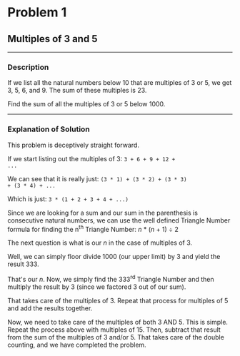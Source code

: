 # Problem 1
## Multiples of 3 and 5

---

### Description

If we list all the natural numbers below 10 that are multiples of 3 or 5, we get
3, 5, 6, and 9. The sum of these multiples is 23.

Find the sum of all the multiples of 3 or 5 below 1000.

---

### Explanation of Solution

This problem is deceptively straight forward.

If we start listing out the multiples of 3: <code>3 + 6 + 9 + 12 + ...</code>

We can see that it is really just: <code>(3 * 1) + (3 * 2) + (3 * 3) + (3 * 4) +
...</code>

Which is just: <code>3 * (1 + 2 + 3 + 4 + ...)</code>

Since we are looking for a sum and our sum in the parenthesis is consecutive
natural numbers, we can use the well defined Triangle Number
formula for finding the n<sup>th</sup> Triangle Number: <var>n</var> *
(<var>n</var> + 1) &div; 2

The next question is what is our <var>n</var> in the case of multiples of 3.

Well, we can simply floor divide 1000 (our upper limit) by 3 and yield the
result 333.

That's our <var>n</var>. Now, we simply find the 333<sup>rd</sup> Triangle
Number and then multiply the result by 3 (since we factored 3 out of our sum).

That takes care of the multiples of 3. Repeat that process for multiples of 5
and add the results together.

Now, we need to take care of the multiples of both 3 AND 5. This is simple.
Repeat the process above with multiples of 15. Then, subtract that result from
the sum of the multiples of 3 and/or 5. That takes care of the double counting,
and we have completed the problem.

